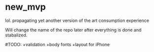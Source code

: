 # new_mvp
lol. propagating yet another version of the art consumption experience  

Will change the name of the repo later after everything is done and stabalized.



#TODO:
+validation
+body fonts
+layout for iPhone
